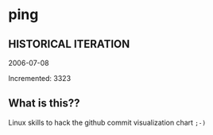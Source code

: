 # ping

## HISTORICAL ITERATION
2006-07-08

Incremented: 3323

## What is this?? 
Linux skills to hack the github commit visualization chart `;-)`
